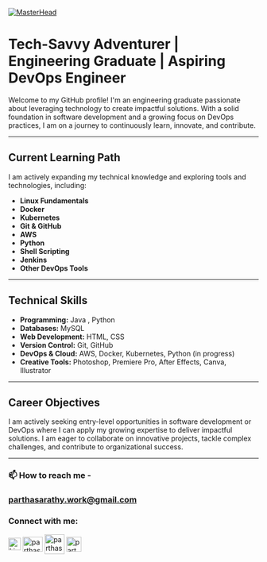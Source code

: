 [![MasterHead](https://user-images.githubusercontent.com/10498744/210012254-234538ff-d198-48aa-8964-37e6fd45d227.gif)](https://parthasarathy_g.io)
# Tech-Savvy Adventurer | Engineering Graduate | Aspiring DevOps Engineer 

Welcome to my GitHub profile! I'm an engineering graduate passionate about leveraging technology to create impactful solutions. With a solid foundation in software development and a growing focus on DevOps practices, I am on a journey to continuously learn, innovate, and contribute.

---

## Current Learning Path  
I am actively expanding my technical knowledge and exploring tools and technologies, including:  
- **Linux Fundamentals**  
- **Docker**  
- **Kubernetes**  
- **Git & GitHub**  
- **AWS**  
- **Python**  
- **Shell Scripting**  
- **Jenkins**  
- **Other DevOps Tools**  

---

## Technical Skills  
- **Programming:** Java , Python
- **Databases:** MySQL  
- **Web Development:** HTML, CSS  
- **Version Control:** Git, GitHub  
- **DevOps & Cloud:** AWS, Docker, Kubernetes, Python (in progress)  
- **Creative Tools:** Photoshop, Premiere Pro, After Effects, Canva, Illustrator  
---

## Career Objectives  
I am actively seeking entry-level opportunities in software development or DevOps where I can apply my growing expertise to deliver impactful solutions. I am eager to collaborate on innovative projects, tackle complex challenges, and contribute to organizational success.  

---

### 📫 How to reach me - 
### parthasarathy.work@gmail.com

<h3 align="left">Connect with me:</h3>
<p align="left">
<a href="https://linkedin.com/in/parthasarathyg28" target="blank"><img align="center" src="https://raw.githubusercontent.com/rahuldkjain/github-profile-readme-generator/master/src/images/icons/Social/linked-in-alt.svg" alt="Linkedin" height="25" width="25" /></a>
<a href="https://instagram.com/parthasarathy_._" target="blank"><img align="center" src="https://raw.githubusercontent.com/rahuldkjain/github-profile-readme-generator/master/src/images/icons/Social/instagram.svg" alt="parthasarathy_._" height="30" width="40" /></a>
  <a href="https://www.reddit.com/user/DrigervAlt/" target="blank"><img align="center" src="https://www.iconpacks.net/icons/2/free-reddit-logo-icon-2436-thumb.png" alt="parthasarathy_._" height="40" width="40" /></a>
   <a href="https://t.me/Driger_valt" target="blank"><img align="center" src="https://cdn.pixabay.com/photo/2021/12/27/10/50/telegram-icon-6896828_1280.png" alt="parthasarathy_._" height="30" width="30" /></a>
</p>

